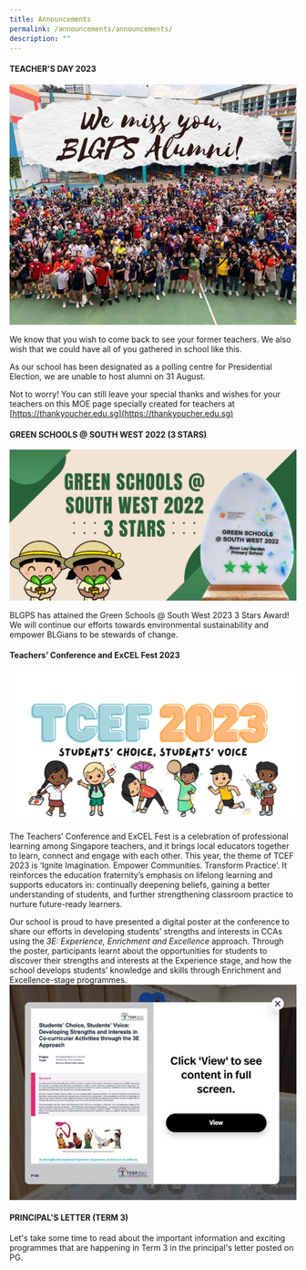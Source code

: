 ```yaml
---
title: Announcements
permalink: /announcements/announcements/
description: ""
---
```

#### TEACHER'S DAY 2023

![](/images/blgps%20td.jpg)

We know that you wish to come back to see your former teachers. We also wish that we could have all of you gathered in school like this. 

As our school has been designated as a polling centre for Presidential Election, we are unable to host alumni on 31 August.

Not to worry! You can still leave your special thanks and wishes for your teachers on this MOE page specially created for teachers at [https://thankyoucher.edu.sg](https://thankyoucher.edu.sg)
#### GREEN SCHOOLS @ SOUTH WEST 2022 (3 STARS)
![](/images/Website%20announcement%20images.png)

BLGPS has attained the Green Schools @ South West 2023 3 Stars Award! We will continue our efforts towards environmental sustainability and empower BLGians to be stewards of change.

#### Teachers’ Conference and ExCEL Fest 2023 
![](/images/tcef%202023.png)

The Teachers’ Conference and ExCEL Fest is a celebration of professional learning among Singapore teachers, and it brings local educators together to learn, connect and engage with each other. This year, the theme of TCEF 2023 is ‘Ignite Imagination. Empower Communities. Transform Practice’. It reinforces the education fraternity’s emphasis on lifelong learning and supports educators in: continually deepening beliefs, gaining a better understanding of students, and further strengthening classroom practice to nurture future-ready learners.

Our school is proud to have presented a digital poster at the conference to share our efforts in developing students’ strengths and interests in CCAs using the _3E: Experience, Enrichment and Excellence_ approach. Through the poster, participants learnt about the opportunities for students to discover their strengths and interests at the Experience stage, and how the school develops students’ knowledge and skills through Enrichment and Excellence-stage programmes.
![](/images/tcef%202023_poster.jpg)

#### PRINCIPAL'S LETTER (TERM 3)
Let's take some time to read about the important information and exciting programmes that are happening in Term 3 in the principal's letter posted on PG.